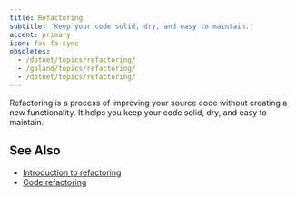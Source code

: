 ```yaml
---
title: Refactoring
subtitle: 'Keep your code solid, dry, and easy to maintain.'
accent: primary
icon: fas fa-sync
obsoletes:
  - /dotnet/topics/refactoring/
  - /goland/topics/refactoring/
  - /dotnet/topics/refactoring/
---
```


Refactoring is a process of improving your source code without creating a new functionality.
It helps you keep your code solid, dry, and easy to maintain.

## See Also

- [Introduction to refactoring](https://www.jetbrains.com/help/idea/tutorial-introduction-to-refactoring.html)
- [Code refactoring](https://www.jetbrains.com/help/idea/refactoring-source-code.html)
